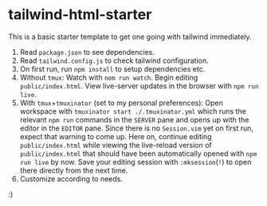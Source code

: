 # tailwind-html-starter

This is a basic starter template to get one going with tailwind immediately.

1. Read `package.json` to see dependencies.
2. Read `tailwind.config.js` to check tailwind configuration.
3. On first run, run `npm install` to setup dependencies etc.
4. Without `tmux`: Watch with `nom run watch`.  Begin editing
   `public/index.html`.  View live-server updates in the browser with 
   `npm run live`. 
4. With `tmux`+`tmuxinator` (set to my personal preferences):  Open workspace
   with `tmuxinator start ./.tmuxinator.yml` which runs the relevant `npm run`
   commands in the `SERVER` pane and opens up with the editor in the `EDITOR`
   pane. Since there is no `Session.vim` yet on first run, expect that warning
   to come up. Here on, continue editing `public/index.html` while viewing the
   live-reload version of `public/index.html` that should have been
   automatically opened with `npm run live` by now. Save your editing session
   with `:mksession`(`!`) to open there directly from the next time.
5. Customize according to needs. 

:)
